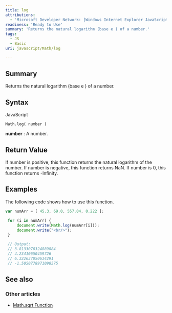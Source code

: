 ```yaml
---
title: log
attributions:
  - 'Microsoft Developer Network: [Windows Internet Explorer JavaScript reference Article](http://msdn.microsoft.com/en-us/library/ie/yek4tbz0%28v=vs.94%29.aspx)'
readiness: 'Ready to Use'
summary: 'Returns the natural logarithm (base e ) of a number.'
tags:
  - JS
  - Basic
uri: javascript/Math/log

---
```

## <span>Summary</span>

Returns the natural logarithm (base e ) of a number.

## <span>Syntax</span>

<span class="language">JavaScript</span>

    Math.log( number )

**number**
:   A number.

## <span>Return Value</span>

If number is positive, this function returns the natural logarithm of the number. If number is negative, this function returns NaN. If number is 0, this function returns -Infinity.

## <span>Examples</span>

The following code shows how to use this function.

``` js
var numArr = [ 45.3, 69.0, 557.04, 0.222 ];

 for (i in numArr) {
     document.write(Math.log(numArr[i]));
     document.write("<br/>");
 }

 // Output:
 // 3.8133070324889884
 // 4.23410650459726
 // 6.322637050634291
 // -1.5050778971098575
```

## <span>See also</span>

### <span>Other articles</span>

-   [Math.sqrt Function](/javascript/Math/sqrt)

